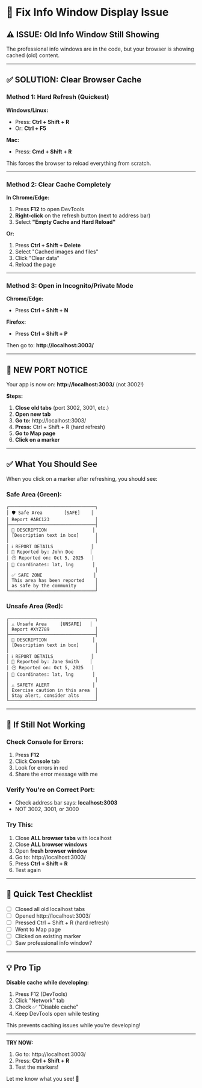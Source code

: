 # 🔧 Fix Info Window Display Issue

## ⚠️ ISSUE: Old Info Window Still Showing

The professional info windows are in the code, but your browser is showing cached (old) content.

---

## ✅ SOLUTION: Clear Browser Cache

### **Method 1: Hard Refresh (Quickest)**

**Windows/Linux:**
- Press: **Ctrl + Shift + R**
- Or: **Ctrl + F5**

**Mac:**
- Press: **Cmd + Shift + R**

This forces the browser to reload everything from scratch.

---

### **Method 2: Clear Cache Completely**

**In Chrome/Edge:**
1. Press **F12** to open DevTools
2. **Right-click** on the refresh button (next to address bar)
3. Select **"Empty Cache and Hard Reload"**

**Or:**
1. Press **Ctrl + Shift + Delete**
2. Select "Cached images and files"
3. Click "Clear data"
4. Reload the page

---

### **Method 3: Open in Incognito/Private Mode**

**Chrome/Edge:**
- Press **Ctrl + Shift + N**

**Firefox:**
- Press **Ctrl + Shift + P**

Then go to: **http://localhost:3003/**

---

## 🎯 NEW PORT NOTICE

Your app is now on: **http://localhost:3003/** (not 3002!)

**Steps:**
1. **Close old tabs** (port 3002, 3001, etc.)
2. **Open new tab**
3. **Go to:** http://localhost:3003/
4. **Press:** Ctrl + Shift + R (hard refresh)
5. **Go to Map page**
6. **Click on a marker**

---

## ✅ What You Should See

When you click on a marker after refreshing, you should see:

### **Safe Area (Green):**
```
┌────────────────────────────────┐
│ 🛡️ Safe Area        [SAFE]    │
│ Report #ABC123                 │
├────────────────────────────────┤
│ 📝 DESCRIPTION                 │
│ [Description text in box]      │
│                                │
│ ℹ️ REPORT DETAILS              │
│ 👤 Reported by: John Doe      │
│ 🕒 Reported on: Oct 5, 2025   │
│ 📍 Coordinates: lat, lng       │
│                                │
│ ✅ SAFE ZONE                   │
│ This area has been reported    │
│ as safe by the community       │
└────────────────────────────────┘
```

### **Unsafe Area (Red):**
```
┌────────────────────────────────┐
│ ⚠️ Unsafe Area     [UNSAFE]   │
│ Report #XYZ789                 │
├────────────────────────────────┤
│ 📝 DESCRIPTION                 │
│ [Description text in box]      │
│                                │
│ ℹ️ REPORT DETAILS              │
│ 👤 Reported by: Jane Smith    │
│ 🕒 Reported on: Oct 5, 2025   │
│ 📍 Coordinates: lat, lng       │
│                                │
│ ⚠️ SAFETY ALERT                │
│ Exercise caution in this area  │
│ Stay alert, consider alts      │
└────────────────────────────────┘
```

---

## 🐛 If Still Not Working

### **Check Console for Errors:**
1. Press **F12**
2. Click **Console** tab
3. Look for errors in red
4. Share the error message with me

### **Verify You're on Correct Port:**
- Check address bar says: **localhost:3003**
- NOT 3002, 3001, or 3000

### **Try This:**
1. Close **ALL browser tabs** with localhost
2. Close **ALL browser windows**
3. Open **fresh browser window**
4. Go to: http://localhost:3003/
5. Press **Ctrl + Shift + R**
6. Test again

---

## 🎯 Quick Test Checklist

- [ ] Closed all old localhost tabs
- [ ] Opened http://localhost:3003/
- [ ] Pressed Ctrl + Shift + R (hard refresh)
- [ ] Went to Map page
- [ ] Clicked on existing marker
- [ ] Saw professional info window?

---

## 💡 Pro Tip

**Disable cache while developing:**
1. Press F12 (DevTools)
2. Click "Network" tab
3. Check ✅ "Disable cache"
4. Keep DevTools open while testing

This prevents caching issues while you're developing!

---

**TRY NOW:**
1. Go to: http://localhost:3003/
2. Press: **Ctrl + Shift + R**
3. Test the markers!

Let me know what you see! 🚀
